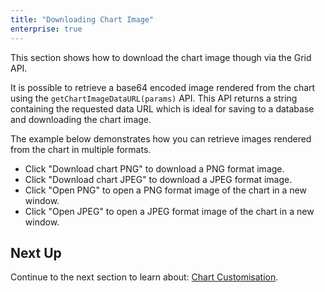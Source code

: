 ```yaml
---
title: "Downloading Chart Image"
enterprise: true
---
```


This section shows how to download the chart image though via the Grid API.

It is possible to retrieve a base64 encoded image rendered from the chart using the `getChartImageDataURL(params)` API. This API returns a string containing the requested data URL which is ideal for saving to a database and downloading the chart image.

<api-documentation source='grid-api/api.json' section='charts' names='["getChartImageDataURL"]'></api-documentation>

The example below demonstrates how you can retrieve images rendered from the chart in multiple formats.

- Click "Download chart PNG" to download a PNG format image.
- Click "Download chart JPEG" to download a JPEG format image.
- Click "Open PNG" to open a PNG format image of the chart in a new window.
- Click "Open JPEG" to open a JPEG format image of the chart in a new window.

<grid-example title='Downloading Chart Image' name='downloading-chart-image' type='generated' options='{ "exampleHeight": 800, "enterprise": true, "modules": ["clientside", "menu", "charts"] }'></grid-example>

## Next Up

Continue to the next section to learn about: [Chart Customisation](/integrated-charts-customisation/).


